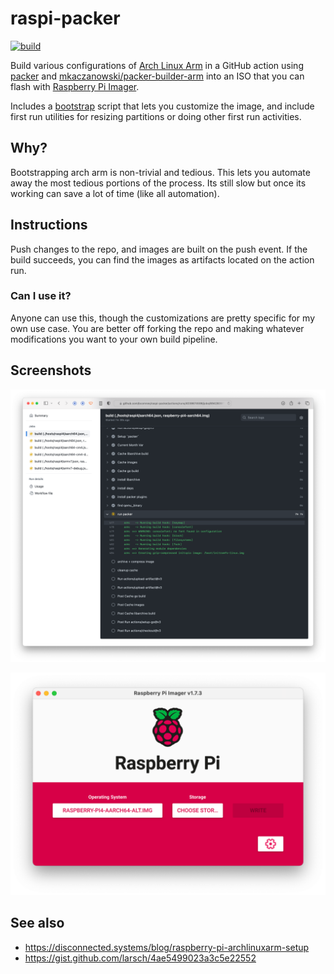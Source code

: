 # raspi-packer
[![build](https://github.com/bcomnes/raspi-packer/actions/workflows/build.yml/badge.svg)](https://github.com/bcomnes/raspi-packer/actions/workflows/build.yml)

Build various configurations of [Arch Linux Arm](https://archlinuxarm.org) in a GitHub action using [packer](https://www.packer.io) and [mkaczanowski/packer-builder-arm](https://github.com/mkaczanowski/packer-builder-arm") into an ISO that you can flash with [Raspberry Pi Imager](https://www.raspberrypi.com/software/).

Includes a [bootstrap](./boostrap.sh) script that lets you customize the image, and include first run utilities for resizing partitions or doing other first run activities. 

## Why?

Bootstrapping arch arm is non-trivial and tedious. This lets you automate away the most tedious portions of the process. Its still slow but once its working can save a lot of time (like all automation).

## Instructions

Push changes to the repo, and images are built on the push event. If the build succeeds, you can find the images as artifacts located on the action run. 

### Can I use it?

Anyone can use this, though the customizations are pretty specific for my own use case. You are better off forking the repo and making whatever modifications you want to your own build pipeline.

## Screenshots

![action screenshot](./screenshots/action.png)

![imager screenshot](./screenshots/imager.png)

## See also

- https://disconnected.systems/blog/raspberry-pi-archlinuxarm-setup
- https://gist.github.com/larsch/4ae5499023a3c5e22552


